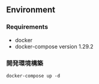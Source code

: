 ## Environment
### Requirements
- docker
- docker-compose version 1.29.2

### 開発環境構築
`docker-compose up -d`